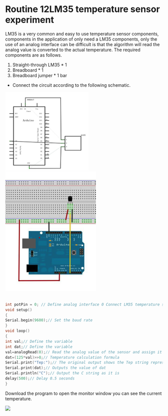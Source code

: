 # Routine 12LM35 temperature sensor experiment


LM35 is a very common and easy to use temperature sensor components, components in the application of only need a LM35 components, only the use of an analog interface can be difficult is that the algorithm will read the analog value is converted to the actual temperature.
The required components are as follows.
1. Straight-through LM35 * 1
2. Breadboard * 1
3. Breadboard jumper * 1 bar

- Connect the circuit according to the following schematic.

<img src="img/temp.png">

<img src="img/temp1.png">

```c

int potPin = 0; // Define analog interface 0 Connect LM35 temperature sensor
void setup()
{
Serial.begin(9600);// Set the baud rate
}
void loop()
{
int val;// Define the variable
int dat;// Define the variable
val=analogRead(0);// Read the analog value of the sensor and assign it to val
dat=(125*val)>>8;// Temperature calculation formula
Serial.print("Tep:");// The original output shows the Tep string representing the temperature
Serial.print(dat);// Outputs the value of dat
Serial.println("C");// Output the C string as it is
delay(500);// Delay 0.5 seconds
}

```
Download the program to open the monitor window you can see the current temperature.

<img src="img/temp2.png">
